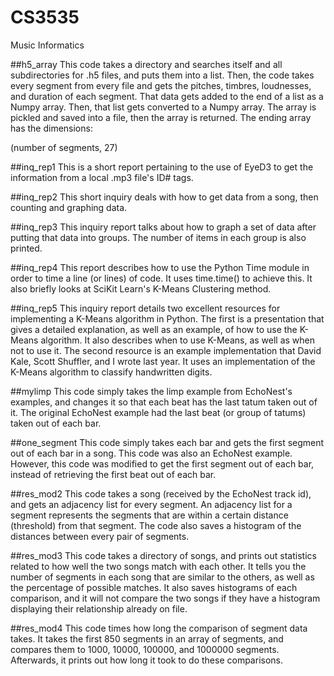# CS3535
Music Informatics

##h5_array
This code takes a directory and searches itself and all subdirectories for .h5 files, and puts them into a list.
Then, the code takes every segment from every file and gets the pitches, timbres, loudnesses, and duration of each segment.
That data gets added to the end of a list as a Numpy array.  Then, that list gets converted to a Numpy array.
The array is pickled and saved into a file, then the array is returned.  The ending array has the dimensions:

(number of segments, 27)

##inq_rep1
This is a short report pertaining to the use of EyeD3 to get the information from a local .mp3 file's ID# tags.

##inq_rep2
This short inquiry deals with how to get data from a song, then counting and graphing data.

##inq_rep3
This inquiry report talks about how to graph a set of data after putting that data into groups.
The number of items in each group is also printed.

##inq_rep4
This report describes how to use the Python Time module in order to time a line (or lines) of code.  It uses time.time() to
achieve this.  It also briefly looks at SciKit Learn's K-Means Clustering method.

##inq_rep5
This inquiry report details two excellent resources for implementing a K-Means algorithm in Python.  The first is a 
presentation that gives a detailed explanation, as well as an example, of how to use the K-Means algorithm.  It also
describes when to use K-Means, as well as when not to use it.  The second resource is an example implementation that 
David Kale, Scott Shuffler, and I wrote last year.  It uses an implementation of the K-Means algorithm to classify
handwritten digits.

##mylimp
This code simply takes the limp example from EchoNest's examples, and changes it so that
each beat has the last tatum taken out of it.  The original EchoNest example had the last
beat (or group of tatums) taken out of each bar.

##one_segment
This code simply takes each bar and gets the first segment out of each bar in a song. This
code was also an EchoNest example.  However, this code was modified to get the first segment
out of each bar, instead of retrieving the first beat out of each bar.

##res_mod2
This code takes a song (received by the EchoNest track id), and gets an adjacency list for every segment.
An adjacency list for a segment represents the segments that are within a certain distance (threshold) from 
that segment.  The code also saves a histogram of the distances between every pair of segments.

##res_mod3
This code takes a directory of songs, and prints out statistics related to how well the two songs match with each other.
It tells you the number of segments in each song that are similar to the others, as well as the percentage of possible matches.
It also saves histograms of each comparison, and it will not compare the two songs if they have a histogram displaying their
relationship already on file.

##res_mod4
This code times how long the comparison of segment data takes.  It takes the first 850 segments in an array of segments, and
compares them to 1000, 10000, 100000, and 1000000 segments.  Afterwards, it prints out how long it took to do these comparisons.
